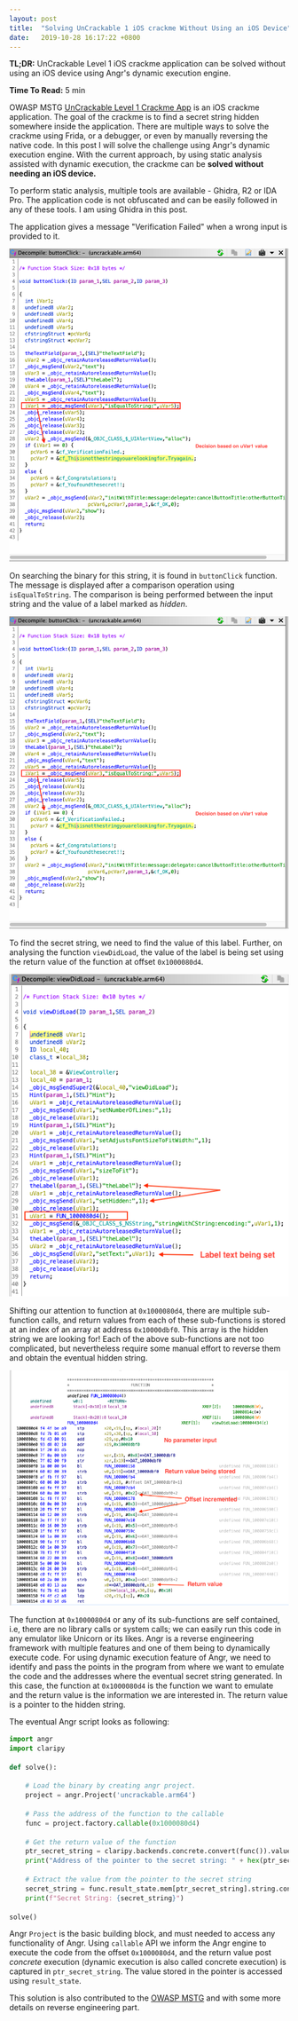 ```yaml
---
layout: post
title:  "Solving UnCrackable 1 iOS crackme Without Using an iOS Device"
date:   2019-10-28 16:17:22 +0800
---
```

**TL;DR:** UnCrackable Level 1 iOS crackme application can be solved without using an iOS device using Angr's dynamic execution engine.  

**Time To Read:** 5 min

OWASP MSTG [UnCrackable Level 1 Crackme App](https://github.com/OWASP/owasp-mstg/tree/master/Crackmes/iOS/Level_01) is an iOS crackme application. The goal of the crackme is to find a secret string hidden somewhere inside the application. There are multiple ways to solve the crackme using Frida, or a debugger, or even by manually reversing the native code. In this post I will solve the challenge using Angr's dynamic execution engine. With the current approach, by using static analysis assisted with dynamic execution, the crackme can be **solved without needing an iOS device.** 

To perform static analysis, multiple tools are available - Ghidra, R2 or IDA Pro. The application code is not obfuscated and can be easily followed in any of these tools. I am using Ghidra in this post.   

The application gives a message "Verification Failed" when a wrong input is provided to it. 

![Verification Failed Message](assets/images/owasp_mstg_angr_ghidra_buttonclick_decompiled.png "Verification Failed Message")

On searching the binary for this string, it is found in `buttonClick` function. The message is displayed after a comparison operation using `isEqualToString`. The comparison is being performed between the input string and the value of a label marked as *hidden*. 

![Decompilation of buttonClick function](assets/images/owasp_mstg_angr_ghidra_buttonclick_decompiled.png "Decompilation of buttonClick function")

To find the secret string, we need to find the value of this label. Further, on analysing the function `viewDidLoad`, the value of the label is being set using the return value of the function at offset `0x1000080d4`.

![Decompilation of viewDidLoad function](assets/images/owasp_mstg_angr_ghidra_viewdidload_decompile.png "Decompilation of viewDidLoad function")

Shifting our attention to function at `0x1000080d4`, there are multiple sub-function calls, and return values from each of these sub-functions is stored at an index of an array at address `0x10000dbf0`. This array is the hidden string we are looking for! Each of the above sub-functions are not too complicated, but nevertheless require some manual effort to reverse them and obtain the eventual hidden string.

![Decompilation of function at 0x1000080d4 ](assets/images/owasp_mstg_angr_ghidra_native_disassembly.png "Decompilation of function at 0x1000080d4 ")

The function at `0x1000080d4` or any of its sub-functions are self contained, i.e, there are no library calls or system calls; we can easily run this code in any emulator like Unicorn or its likes. Angr is a reverse engineering framework with multiple features and one of them being to dynamically execute code. For using dynamic execution feature of Angr, we need to identify and pass the points in the program from where we want to emulate the code and the addresses where the eventual secret string generated. In this case, the function at `0x1000080d4` is the function we want to emulate and the return value is the information we are interested in. The return value is a pointer to the hidden string.

The eventual Angr script looks as following:

```python
import angr
import claripy

def solve():

    # Load the binary by creating angr project.
    project = angr.Project('uncrackable.arm64')

    # Pass the address of the function to the callable
    func = project.factory.callable(0x1000080d4)

    # Get the return value of the function
    ptr_secret_string = claripy.backends.concrete.convert(func()).value
    print("Address of the pointer to the secret string: " + hex(ptr_secret_string))

    # Extract the value from the pointer to the secret string
    secret_string = func.result_state.mem[ptr_secret_string].string.concrete
    print(f"Secret String: {secret_string}")

solve()
```

Angr `Project` is the basic building block, and must needed to access any functionality of Angr. Using `callable` API we inform the Angr engine to execute the code from the offset `0x1000080d4`, and the return value post *concrete* execution (dynamic execution is also called concrete execution) is captured in `ptr_secret_string`. The value stored in the pointer is accessed using `result_state`.

This solution is also contributed to the [OWASP MSTG](https://github.com/OWASP/owasp-mstg) and with some more details on reverse engineering part. 
